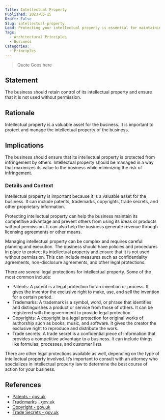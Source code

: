 ```yaml
---
Title: Intellectual Property
Published: 2023-05-15
Draft: False
Slug: intellectual-property
Lead: Protecting your intellectual property is essential for maintaining a competitive advantage and generating revenue
Tags:
  - Architectural Principles
  - Business
Categories:
  - Principles
---
```

> Quote Goes here

## Statement

The business should retain control of its intellectual property and ensure that it is not used without permission.

## Rationale

Intellectual property is a valuable asset for the business. It is important to protect and manage the intellectual property of the business.

## Implications

The business should ensure that its intellectual property is protected from infringement by others. Intellectual property should be managed in a way that maximizes its value to the business while minimizing the risk of infringement.

### Details and Context

Intellectual property is important because it is a valuable asset for the business. It can include patents, trademarks, copyrights, trade secrets, and other proprietary information.

Protecting intellectual property can help the business maintain its competitive advantage and prevent others from using its ideas or products without permission. It can also help the business generate revenue through licensing agreements or other means.

Managing intellectual property can be complex and requires careful planning and execution. The business should have policies and procedures in place to protect its intellectual property and ensure that it is not used without permission. This can include measures such as confidentiality agreements, non-disclosure agreements, and other legal protections.

There are several legal protections for intellectual property. Some of the most common include:

* Patents: A patent is a legal protection for an invention or process. It gives the inventor the exclusive right to make, use, and sell the invention for a certain period.
* Trademarks: A trademark is a symbol, word, or phrase that identifies and distinguishes a product or service from those of others. It can be registered with the government to provide legal protection.
* Copyrights: A copyright is a legal protection for original works of authorship such as books, music, and software. It gives the creator the exclusive right to reproduce and distribute the work.
* Trade secrets: A trade secret is a confidential piece of information that provides a competitive advantage to a business. It can include things like formulas, processes, and customer lists.

There are other legal protections available as well, depending on the type of intellectual property involved. It’s important to consult with an attorney who specializes in intellectual property law to determine the best course of action for your business.

## References

* [Patents - gov.uk](https://www.gov.uk/guidance/patents)
* [Trademarks - gov.uk](https://www.gov.uk/register-a-trademark)
* [Copyright - gov.uk](https://www.gov.uk/copyright)
* [Trade Secrets - gov.uk](https://www.gov.uk/guidance/protect-your-trade-secrets)
